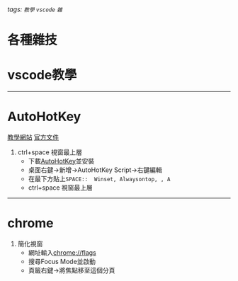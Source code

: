 ###### tags: `教學` `vscode` `雜`

# 各種雜技

# vscode教學

---

# AutoHotKey
[教學網站](http://jdev.tw/blog/734/autohotkey-introduction-chinese#top)
[官方文件](https://wyagd001.github.io/zh-cn/docs/AutoHotkey.htm)


1. ctrl+space 視窗最上層
    - 下載[AutoHotKey](https://www.autohotkey.com/)並安裝
    - 桌面右鍵->新增->AutoHotKey Script->右鍵編輯
    - 在最下方貼上```SPACE::  Winset, Alwaysontop, , A```
    - ctrl+space 視窗最上層

---

# chrome
1. 簡化視窗
   - 網址輸入[chrome://flags](chrome://flags)
   - 搜尋Focus Mode並啟動
   - 頁籤右鍵->將焦點移至這個分頁
